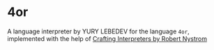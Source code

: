 # 4or

A language interpreter by YURY LEBEDEV for the language `4or`, implemented with the help of [Crafting Interpreters by Robert Nystrom](https://craftinginterpreters.com/)
